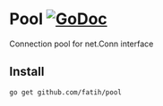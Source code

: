 # Pool [![GoDoc](https://godoc.org/github.com/fatih/pool?status.png)](http://godoc.org/github.com/fatih/pool)

Connection pool for net.Conn interface

## Install

```bash
go get github.com/fatih/pool
```